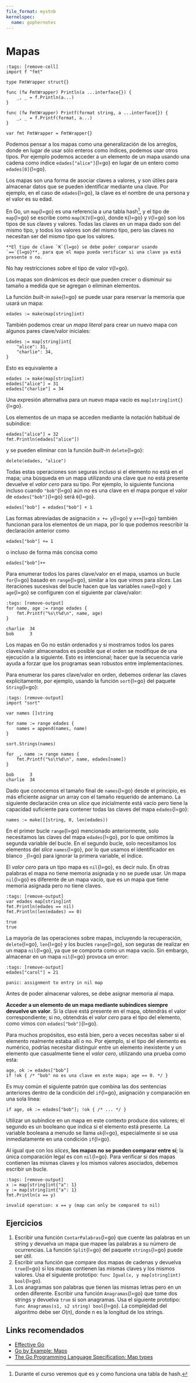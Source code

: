 ```yaml
---
file_format: mystnb
kernelspec:
  name: gophernotes
---
```


# Mapas

<!--
Esta celda oculta nos permite usar `fmt.Println` sin necesidad de importar
"fmt", el objetivo es que no se imprima la salida que tiene `fmt.Println` ya
que devuelve la cantidad de caracteres impresos y un error.
-->

```{code-cell} go
:tags: [remove-cell]
import f "fmt"

type FmtWrapper struct{}

func (fw FmtWrapper) Println(a ...interface{}) {
    _, _ = f.Println(a...)
}

func (fw FmtWrapper) Printf(format string, a ...interface{}) {
    _, _ = f.Printf(format, a...)
}

var fmt FmtWrapper = FmtWrapper{}
```

Podemos pensar a los mapas como una generalización de los arreglos, donde en lugar de usar sólo enteros como índices, podemos usar otros tipos. Por ejemplo podemos acceder a un elemento de un mapa usando una cadena como índice `edades["alice"]`{l=go} en lugar de un entero como `edades[0]`{l=go}.

Los mapas son una forma de asociar claves a valores, y son útiles para almacenar datos que se pueden identificar mediante una clave. Por ejemplo, en el caso de `edades`{l=go}, la clave es el nombre de una persona y el valor es su edad.

En Go, un `map`{l=go} es una referencia a una tabla hash[^1], y el tipo de `map`{l=go} se escribe como `map[K]V`{l=go}, donde `K`{l=go} y `V`{l=go} son los tipos de sus claves y valores. Todas las claves en un mapa dado son del mismo tipo, y todos los valores son del mismo tipo, pero las claves no necesitan ser del mismo tipo que los valores.

[^1]: Durante el curso veremos qué es y como funciona una tabla de hash.

```{important}
**El tipo de clave `K`{l=go} se debe poder comparar usando `==`{l=go}**, para que el mapa pueda verificar si una clave ya está presente o no.
```

No hay restricciones sobre el tipo de valor `V`{l=go}.

Los mapas son dinámicos es decir que pueden crecer o disminuir su tamaño a medida que se agregan o eliminan elementos.

La función _built-in_ `make`{l=go} se puede usar para reservar la memoria que usará un mapa:

```{code-cell} go
edades := make(map[string]int)
```

También podemos crear un _mapa literal_ para crear un nuevo mapa con algunos pares clave/valor iniciales:

```{code-cell} go
edades := map[string]int{
    "alice": 31,
    "charlie": 34,
}
```

Esto es equivalente a

```{code-cell} go
edades := make(map[string]int)
edades["alice"] = 31
edades["charlie"] = 34
```

Una expresión alternativa para un nuevo mapa vacío es `map[string]int{}`{l=go}.

Los elementos de un mapa se acceden mediante la notación habitual de subíndice:

```{code-cell} go
edades["alice"] = 32
fmt.Println(edades["alice"])
```

y se pueden eliminar con la función _built-in_ `delete`{l=go}:

```{code-cell} go
delete(edades, "alice")
```

Todas estas operaciones son seguras incluso si el elemento no está en el mapa; una búsqueda en un mapa utilizando una clave que no está presente devuelve el _valor cero_ para su tipo. Por ejemplo, lo siguiente funciona incluso cuando `"bob"`{l=go} aún no es una clave en el mapa porque el valor de `edades["bob"]`{l=go} será `0`{l=go}.

```{code-cell} go
edades["bob"] = edades["bob"] + 1
```

Las formas abreviadas de asignación `x += y`{l=go} y `x++`{l=go} también funcionan para los elementos de un mapa, por lo que podemos reescribir la declaración anterior como

```{code-cell} go
edades["bob"] += 1
```

o incluso de forma más concisa como

```{code-cell} go
edades["bob"]++
```

Para enumerar todos los pares clave/valor en el mapa, usamos un bucle `for`{l=go} basado en `range`{l=go}, similar a los que vimos para _slices_. Las iteraciones sucesivas del bucle hacen que las variables `name`{l=go} y `age`{l=go} se configuren con el siguiente par clave/valor:

```{code-cell} go
:tags: [remove-output]
for name, age := range edades {
    fmt.Printf("%s\t%d\n", name, age)
}
```

```output
charlie  34
bob      3
```

Los mapas en Go no están ordenados y si mostramos todos los pares claves/valor almacenados es posible que el orden se modifique de una ejecución a la siguiente. Esto es intencional; hacer que la secuencia varíe ayuda a forzar que los programas sean robustos entre implementaciones.

Para enumerar los pares clave/valor en orden, debemos ordenar las claves explícitamente, por ejemplo, usando la función `sort`{l=go} del paquete `String`{l=go}:

```{code-cell} go
:tags: [remove-output]
import "sort"

var names []string

for name := range edades {
    names = append(names, name)
}

sort.Strings(names)

for _, name := range names {
    fmt.Printf("%s\t%d\n", name, edades[name])
}
```

```output
bob      3
charlie  34
```

Dado que conocemos el tamaño final de `names`{l=go} desde el principio, es más eficiente asignar un array con el tamaño requerido de antemano. La siguiente declaración crea un _slice_ que inicialmente está vacío pero tiene la capacidad suficiente para contener todas las claves del mapa `edades`{l=go}:

```{code-cell} go
names := make([]string, 0, len(edades))
```

En el primer bucle `range`{l=go} mencionado anteriormente, solo necesitamos las claves del mapa `edades`{l=go}, por lo que omitimos la segunda variable del bucle. En el segundo bucle, solo necesitamos los elementos del _slice_ `names`{l=go}, por lo que usamos el identificador en blanco `_`{l=go} para ignorar la primera variable, el índice.

El _valor cero_ para un tipo mapa es `nil`{l=go}, es decir nulo. En otras palabras el mapa no tiene memoria asignada y no se puede usar. Un mapa `nil`{l=go} es diferente de un mapa vacío, que es un mapa que tiene memoria asignada pero no tiene claves.

```{code-cell} go
:tags: [remove-output]
var edades map[string]int
fmt.Println(edades == nil)
fmt.Println(len(edades) == 0)
```

```output
true
true
```

La mayoría de las operaciones sobre mapas, incluyendo la recuperación, `delete`{l=go}, `len`{l=go} y los bucles `range`{l=go}, son seguras de realizar en un mapa `nil`{l=go}, ya que se comporta como un mapa vacío. Sin embargo, almacenar en un mapa `nil`{l=go} provoca un error:

```{code-cell} go
:tags: [remove-output]
edades["carol"] = 21
```

```output
panic: assignment to entry in nil map
```

Antes de poder almacenar valores, se debe asignar memoria al mapa.

**Acceder a un elemento de un mapa mediante subíndices siempre devuelve un valor**. Si la clave está presente en el mapa, obtendrás el valor correspondiente; si no, obtendrás el _valor cero_ para el tipo del elemento, como vimos con `edades["bob"]`{l=go}.

Para muchos propósitos, eso está bien, pero a veces necesitas saber si el elemento realmente estaba allí o no. Por ejemplo, si el tipo del elemento es numérico, podrías necesitar distinguir entre un elemento inexistente y un elemento que casualmente tiene el _valor cero_, utilizando una prueba como esta:

```{code-cell} go
age, ok := edades["bob"]
if !ok { /* "bob" no es una clave en este mapa; age == 0. */ }
```

Es muy común el siguiente patrón que combina las dos sentencias anteriores dentro de la condición del `if`{l=go}, asignación y comparación en una sola línea:

```{code-cell} go
if age, ok := edades["bob"]; !ok { /* ... */ }
```

Utilizar un subíndice en un mapa en este contexto produce dos valores; el segundo es un booleano que indica si el elemento está presente. La variable booleana a menudo se llama `ok`{l=go}, especialmente si se usa inmediatamente en una condición `if`{l=go}.

Al igual que con los _slices_, **los mapas no se pueden comparar entre sí**; la única comparación legal es con `nil`{l=go}. Para verificar si dos mapas contienen las mismas claves y los mismos valores asociados, debemos escribir un bucle.

```{code-cell} go
:tags: [remove-output]
x := map[string]int{"a": 1}
y := map[string]int{"a": 1}
fmt.Println(x == y)
```

```output
invalid operation: x == y (map can only be compared to nil)
```

## Ejercicios

1. Escribir una función `ContarPalabras`{l=go} que cuente las palabras en un string y devuelva un mapa que mapee las palabras a su número de ocurrencias. La función `Split`{l=go} del paquete `strings`{l=go} puede ser útil.
2. Escribir una función que compare dos mapas de cadenas y devuelva `true`{l=go} si los mapas contienen las mismas claves y los mismos valores. Usa el siguiente prototipo: `func Igual(x, y map[string]int) bool`{l=go}.
3. Los anagramas son palabras que tienen las mismas letras pero en un orden diferente. Escribir una función `Anagramas`{l=go} que tome dos strings y devuelva `true` si son anagramas. Usa el siguiente prototipo: `func Anagramas(s1, s2 string) bool`{l=go}. La complejidad del algoritmo debe ser $O(n)$, donde n es la longitud de los strings.

## Links recomendados

- [Effective Go](https://golang.org/doc/effective_go.html#maps)
- [Go by Example: Maps](https://gobyexample.com/maps)
- [The Go Programming Language Specification: Map types](https://golang.org/ref/spec#Map_types)
